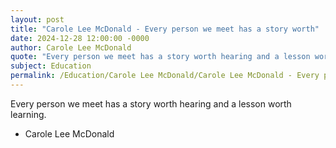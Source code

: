 ```yaml
---
layout: post
title: "Carole Lee McDonald - Every person we meet has a story worth"
date: 2024-12-28 12:00:00 -0000
author: Carole Lee McDonald
quote: "Every person we meet has a story worth hearing and a lesson worth learning."
subject: Education
permalink: /Education/Carole Lee McDonald/Carole Lee McDonald - Every person we meet has a story worth
---
```


Every person we meet has a story worth hearing and a lesson worth learning.

- Carole Lee McDonald
